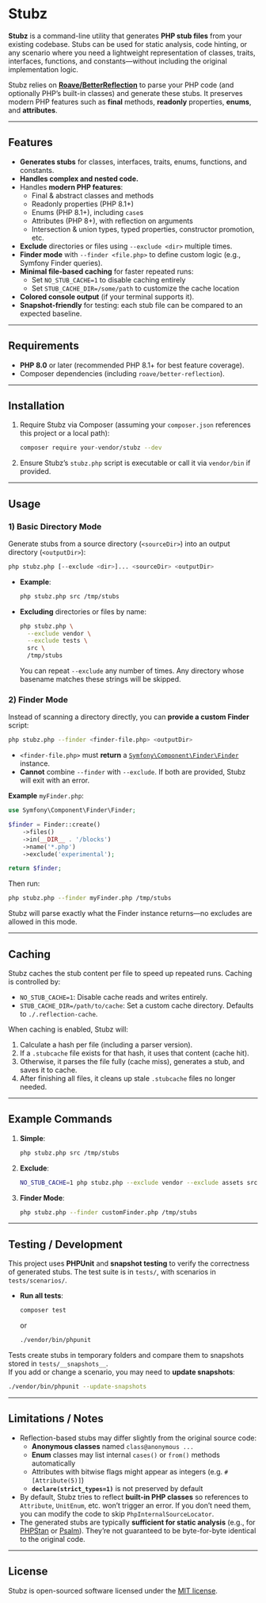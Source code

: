 # Stubz

**Stubz** is a command-line utility that generates **PHP stub files** from your existing codebase. Stubs can be used for static analysis, code hinting, or any scenario where you need a lightweight representation of classes, traits, interfaces, functions, and constants—without including the original implementation logic.

Stubz relies on [**Roave/BetterReflection**](https://github.com/Roave/BetterReflection) to parse your PHP code (and optionally PHP’s built-in classes) and generate these stubs. It preserves modern PHP features such as **final** methods, **readonly** properties, **enums**, and **attributes**.

---

## Features

- **Generates stubs** for classes, interfaces, traits, enums, functions, and constants.
- **Handles complex and nested code.**
- Handles **modern PHP features**:
    - Final & abstract classes and methods
    - Readonly properties (PHP 8.1+)
    - Enums (PHP 8.1+), including `case`s
    - Attributes (PHP 8+), with reflection on arguments
    - Intersection & union types, typed properties, constructor promotion, etc.
- **Exclude** directories or files using `--exclude <dir>` multiple times.
- **Finder mode** with `--finder <file.php>` to define custom logic (e.g., Symfony Finder queries).
- **Minimal file-based caching** for faster repeated runs:
    - Set `NO_STUB_CACHE=1` to disable caching entirely
    - Set `STUB_CACHE_DIR=/some/path` to customize the cache location
- **Colored console output** (if your terminal supports it).
- **Snapshot-friendly** for testing: each stub file can be compared to an expected baseline.

---

## Requirements

- **PHP 8.0** or later (recommended PHP 8.1+ for best feature coverage).
- Composer dependencies (including `roave/better-reflection`).

---

## Installation

1. Require Stubz via Composer (assuming your `composer.json` references this project or a local path):

   ```bash
   composer require your-vendor/stubz --dev
   ```

2. Ensure Stubz’s `stubz.php` script is executable or call it via `vendor/bin` if provided.

---

## Usage

### 1) Basic Directory Mode

Generate stubs from a source directory (`<sourceDir>`) into an output directory (`<outputDir>`):

```bash
php stubz.php [--exclude <dir>]... <sourceDir> <outputDir>
```

- **Example**:

  ```bash
  php stubz.php src /tmp/stubs
  ```

- **Excluding** directories or files by name:

  ```bash
  php stubz.php \
    --exclude vendor \
    --exclude tests \
    src \
    /tmp/stubs
  ```

  You can repeat `--exclude` any number of times. Any directory whose basename matches these strings will be skipped.

### 2) Finder Mode

Instead of scanning a directory directly, you can **provide a custom Finder** script:

```bash
php stubz.php --finder <finder-file.php> <outputDir>
```

- `<finder-file.php>` must **return** a [`Symfony\Component\Finder\Finder`](https://symfony.com/doc/current/components/finder.html) instance.
- **Cannot** combine `--finder` with `--exclude`. If both are provided, Stubz will exit with an error.

**Example** `myFinder.php`:

```php
use Symfony\Component\Finder\Finder;

$finder = Finder::create()
    ->files()
    ->in(__DIR__ . '/blocks')
    ->name('*.php')
    ->exclude('experimental');

return $finder;
```

Then run:

```bash
php stubz.php --finder myFinder.php /tmp/stubs
```

Stubz will parse exactly what the Finder instance returns—no excludes are allowed in this mode.

---

## Caching

Stubz caches the stub content per file to speed up repeated runs. Caching is controlled by:

- `NO_STUB_CACHE=1`: Disable cache reads and writes entirely.
- `STUB_CACHE_DIR=/path/to/cache`: Set a custom cache directory. Defaults to `./.reflection-cache`.

When caching is enabled, Stubz will:

1. Calculate a hash per file (including a parser version).
2. If a `.stubcache` file exists for that hash, it uses that content (cache hit).
3. Otherwise, it parses the file fully (cache miss), generates a stub, and saves it to cache.
4. After finishing all files, it cleans up stale `.stubcache` files no longer needed.

---

## Example Commands

1. **Simple**:

   ```bash
   php stubz.php src /tmp/stubs
   ```

2. **Exclude**:

   ```bash
   NO_STUB_CACHE=1 php stubz.php --exclude vendor --exclude assets src /tmp/stubs
   ```

3. **Finder Mode**:

   ```bash
   php stubz.php --finder customFinder.php /tmp/stubs
   ```

---

## Testing / Development

This project uses **PHPUnit** and **snapshot testing** to verify the correctness of generated stubs. The test suite is in `tests/`, with scenarios in `tests/scenarios/`.

- **Run all tests**:
  ```bash
  composer test
  ```
  or
  ```bash
  ./vendor/bin/phpunit
  ```

Tests create stubs in temporary folders and compare them to snapshots stored in `tests/__snapshots__`.  
If you add or change a scenario, you may need to **update snapshots**:

```bash
./vendor/bin/phpunit --update-snapshots
```

---

## Limitations / Notes

- Reflection-based stubs may differ slightly from the original source code:
    - **Anonymous classes** named `class@anonymous ...`
    - **Enum** classes may list internal `cases()` or `from()` methods automatically
    - Attributes with bitwise flags might appear as integers (e.g. `#[Attribute(5)]`)
    - **`declare(strict_types=1)`** is not preserved by default
- By default, Stubz tries to reflect **built-in PHP classes** so references to `Attribute`, `UnitEnum`, etc. won’t trigger an error. If you don’t need them, you can modify the code to skip `PhpInternalSourceLocator`.
- The generated stubs are typically **sufficient for static analysis** (e.g., for [PHPStan](https://github.com/phpstan/phpstan) or [Psalm](https://psalm.dev/)). They’re not guaranteed to be byte-for-byte identical to the original code.

---

## License

Stubz is open-sourced software licensed under the [MIT license](LICENSE).